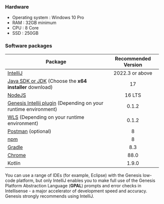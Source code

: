 ### Hardware

* Operating system : Windows 10 Pro
* RAM : 32GB minimum
* CPU : 8 Core
* SSD : 250GB

### Software packages

| Package	                                                                                                      |  Recommended Version   | 
|-----------------------------------------------------------------------------------------------------------------|:------------------:|
| [IntelliJ](https://www.jetbrains.com/idea/download/?fromIDE=#section=windows)	                                  | 2022.3 or above    |
| [Java SDK or JDK](https://www.oracle.com/java/technologies/downloads/) (Choose the **x64 installer** download) |         17         |
| [NodeJS](https://nodejs.org/download/release/latest-gallium/)                                                   |       16 LTS       |
| [Genesis Intellij plugin](../../../server/tooling/intellij-plugin/) (Depending on your runtime environment)                                            |        0.1.2       |
| [WLS](https://learn.microsoft.com/en-us/windows/wsl/install) (Depending on your runtime environment)                                            |        0.1.2       |
| [Postman](https://www.postman.com/downloads/) (optional)	                                                      |         8          | 
| [npm](https://docs.npmjs.com/cli/v6/commands/npm-install)                                                       | 8                  |
| [Gradle](https://gradle.org/install/)                                                                           | 8.3                |
| [Chrome](https://www.google.com/intl/pt-BR/chrome/)                                                             | 88.0               |
| Kotlin                                                                                                          | 1.9.0             |       

You can use a range of IDEs (for example, Eclipse) with the Genesis low-code platform, but only IntelliJ enables you to make full use of the Genesis Platform Abstraction Language (**GPAL**) prompts and error checks in Intellisense - a major accelerator of development speed and accuracy. Genesis strongly recommends using IntelliJ.

